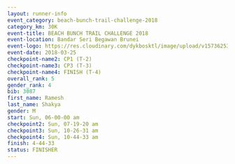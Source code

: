 ```yaml
---
layout: runner-info 
event_category: beach-bunch-trail-challenge-2018 
category_km: 30K 
event-title: BEACH BUNCH TRAIL CHALLENGE 2018 
event-location: Bandar Seri Begawan Brunei 
event-logo: https://res.cloudinary.com/dykbosktl/image/upload/v1573625354/Logo/Logo_qug4sc.jpg 
event-date: 2018-03-25 
checkpoint-name2: CP1 (T-2) 
checkpoint-name3: CP3 (T-3) 
checkpoint-name4: FINISH (T-4) 
overall_rank: 5
gender_rank: 4
bib: 3087
first_name: Ramesh
last_name: Shakya
gender: M
start: Sun, 06-00-00 am
checkpoint2: Sun, 07-19-20 am
checkpoint3: Sun, 10-26-31 am
checkpoint4: Sun, 10-44-33 am
finish: 4-44-33
status: FINISHER
---
```

